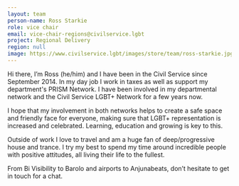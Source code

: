 ```yaml
---
layout: team
person-name: Ross Starkie
role: vice chair
email: vice-chair-regions@civilservice.lgbt
project: Regional Delivery
region: null
image: https://www.civilservice.lgbt/images/store/team/ross-starkie.jpg
---
```


Hi there, I’m Ross (he/him) and I have been in the Civil Service since September 2014. In my day job I work in taxes as well as support my department's PRISM Network. I have been involved in my departmental network and the Civil Service LGBT+ Network for a few years now.

I hope that my involvement in both networks helps to create a safe space and friendly face for everyone, making sure that LGBT+ representation is increased and celebrated. Learning, education and growing is key to this.

Outside of work I love to travel and am a huge fan of deep/progressive house and trance. I try my best to spend my time around incredible people with positive attitudes, all living their life to the fullest.

From Bi Visibility to Barolo and airports to Anjunabeats, don’t hesitate to get in touch for a chat.
